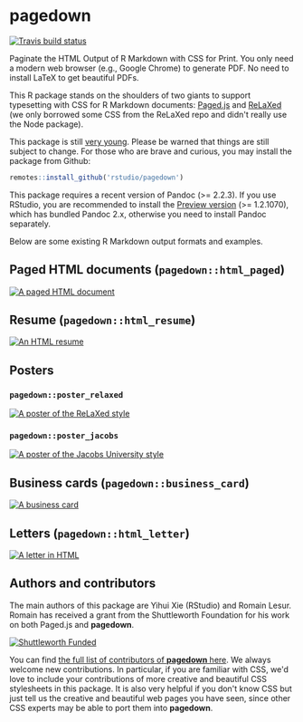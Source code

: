 # pagedown

[![Travis build status](https://travis-ci.org/rstudio/pagedown.svg?branch=master)](https://travis-ci.org/rstudio/pagedown)

Paginate the HTML Output of R Markdown with CSS for Print. You only need a modern web browser (e.g., Google Chrome) to generate PDF. No need to install LaTeX to get beautiful PDFs.

This R package stands on the shoulders of two giants to support typesetting with CSS for R Markdown documents: [Paged.js](https://gitlab.pagedmedia.org/tools/pagedjs) and [ReLaXed](https://github.com/RelaxedJS/ReLaXed) (we only borrowed some CSS from the ReLaXed repo and didn't really use the Node package).

This package is still [very young](https://github.com/rstudio/pagedown/graphs/contributors). Please be warned that things are still subject to change. For those who are brave and curious, you may install the package from Github:

```r
remotes::install_github('rstudio/pagedown')
```

This package requires a recent version of Pandoc (>= 2.2.3). If you use RStudio, you are recommended to install the [Preview version](https://www.rstudio.com/products/rstudio/download/preview/) (>= 1.2.1070), which has bundled Pandoc 2.x, otherwise you need to install Pandoc separately.

Below are some existing R Markdown output formats and examples.

## Paged HTML documents (`pagedown::html_paged`)

[![A paged HTML document](https://user-images.githubusercontent.com/163582/47673682-58b11880-db83-11e8-87fd-b5e753af7288.png)](https://pagedown.rbind.io)

## Resume (`pagedown::html_resume`)

[![An HTML resume](https://user-images.githubusercontent.com/163582/46879762-7a34a500-ce0c-11e8-87e3-496f3577ff05.png)](https://pagedown.rbind.io/html-resume/)

## Posters

### `pagedown::poster_relaxed`

[![A poster of the ReLaXed style](https://user-images.githubusercontent.com/163582/47672385-e12dba00-db7f-11e8-92de-af94d5bab12f.jpg)](https://pagedown.rbind.io/poster-relaxed/)

### `pagedown::poster_jacobs`

[![A poster of the Jacobs University style](https://user-images.githubusercontent.com/163582/49780277-7b326780-fcd3-11e8-9eb6-69e46292158c.png)](https://pagedown.rbind.io/poster-jacobs/)

## Business cards (`pagedown::business_card`)

[![A business card](https://user-images.githubusercontent.com/163582/47741877-68933000-dc49-11e8-94f8-92724b67e9a6.png)](https://pagedown.rbind.io/business-card/)

## Letters (`pagedown::html_letter`)

[![A letter in HTML](https://user-images.githubusercontent.com/163582/47872372-61e8f200-dddc-11e8-839b-d8e8ef8f51eb.png)](https://pagedown.rbind.io/html-letter)

## Authors and contributors

The main authors of this package are Yihui Xie (RStudio) and Romain Lesur. Romain has received a grant from the Shuttleworth Foundation for his work on both Paged.js and **pagedown**.

[![Shuttleworth Funded](https://user-images.githubusercontent.com/163582/49319242-72ff4e80-f4c1-11e8-89fe-d8749355d261.jpg)](https://www.shuttleworthfoundation.org)

You can find [the full list of contributors of **pagedown** here](https://github.com/rstudio/pagedown/graphs/contributors). We always welcome new contributions. In particular, if you are familiar with CSS, we'd love to include your contributions of more creative and beautiful CSS stylesheets in this package. It is also very helpful if you don't know CSS but just tell us the creative and beautiful web pages you have seen, since other CSS experts may be able to port them into **pagedown**.
